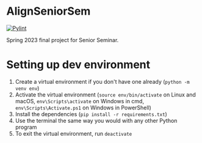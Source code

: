# AlignSeniorSem
[![Pylint](https://github.com/andreigerashchenko/AlignSeniorSem/actions/workflows/pylint.yml/badge.svg)](https://github.com/andreigerashchenko/AlignSeniorSem/actions/workflows/pylint.yml)

Spring 2023 final project for Senior Seminar.

# Setting up dev environment
1. Create a virtual environment if you don't have one already (`python -m venv env`)
2. Activate the virtual environment (`source env/bin/activate` on Linux and macOS, `env\Scripts\activate` on Windows in cmd, `env\Scripts\Activate.ps1` on Windows in PowerShell)
3. Install the dependencies (`pip install -r requirements.txt`)
4. Use the terminal the same way you would with any other Python program
5. To exit the virtual environment, run `deactivate`
